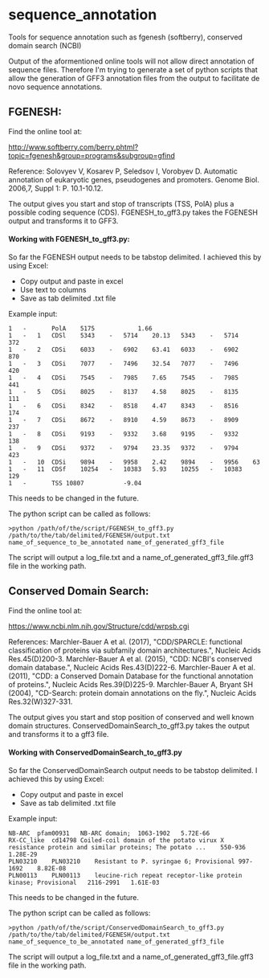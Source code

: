# sequence_annotation
Tools for sequence annotation such as fgenesh (softberry), conserved domain search (NCBI)

Output of the aformentioned online tools will not allow direct annotation of sequence files. Therefore I'm trying to 
generate a set of python scripts that allow the generation of GFF3 annotation files from the output to facilitate
de novo sequence annotations.

## FGENESH:
Find the online tool at:

http://www.softberry.com/berry.phtml?topic=fgenesh&group=programs&subgroup=gfind

Reference: Solovyev V, Kosarev P, Seledsov I, Vorobyev D. Automatic annotation of eukaryotic genes, pseudogenes and promoters. Genome Biol. 2006,7, Suppl 1: P. 10.1-10.12. 

The output gives you start and stop of transcripts (TSS, PolA) plus a possible coding sequence (CDS).
FGENESH_to_gff3.py takes the FGENESH output and transforms it to GFF3.

#### Working with FGENESH_to_gff3.py:
So far the FGENESH output needs to be tabstop delimited. I achieved this by using Excel:

- Copy output and paste in excel
- Use text to columns
- Save as tab delimited .txt file

Example input:
```
1	-		PolA	5175			1.66				
1	-	1	CDSl	5343	-	5714	20.13	5343	-	5714	372
1	-	2	CDSi	6033	-	6902	63.41	6033	-	6902	870
1	-	3	CDSi	7077	-	7496	32.54	7077	-	7496	420
1	-	4	CDSi	7545	-	7985	7.65	7545	-	7985	441
1	-	5	CDSi	8025	-	8137	4.58	8025	-	8135	111
1	-	6	CDSi	8342	-	8518	4.47	8343	-	8516	174
1	-	7	CDSi	8672	-	8910	4.59	8673	-	8909	237
1	-	8	CDSi	9193	-	9332	3.68	9195	-	9332	138
1	-	9	CDSi	9372	-	9794	23.35	9372	-	9794	423
1	-	10	CDSi	9894	-	9958	2.42	9894	-	9956	63
1	-	11	CDSf	10254	-	10383	5.93	10255	-	10383	129
1	-		TSS	10807			-9.04				
```

This needs to be changed in the future.
  
  The python script can be called as follows:
	
    >python /path/of/the/script/FGENESH_to_gff3.py /path/to/the/tab/delimited/FGENESH/output.txt name_of_sequence_to_be_annotated name_of_generated_gff3_file

  The script will output a log_file.txt and a name_of_generated_gff3_file.gff3 file in the working path.

## Conserved Domain Search:
Find the online tool at:

https://www.ncbi.nlm.nih.gov/Structure/cdd/wrpsb.cgi

References:
Marchler-Bauer A et al. (2017), "CDD/SPARCLE: functional classification of proteins via subfamily domain architectures.", Nucleic Acids Res.45(D)200-3.
Marchler-Bauer A et al. (2015), "CDD: NCBI's conserved domain database.", Nucleic Acids Res.43(D)222-6.
Marchler-Bauer A et al. (2011), "CDD: a Conserved Domain Database for the functional annotation of proteins.", Nucleic Acids Res.39(D)225-9.
Marchler-Bauer A, Bryant SH (2004), "CD-Search: protein domain annotations on the fly.", Nucleic Acids Res.32(W)327-331.

The output gives you start and stop position of conserved and well known domain structures.
ConservedDomainSearch_to_gff3.py takes the output and transforms it to a gff3 file.

#### Working with ConservedDomainSearch_to_gff3.py
So far the ConservedDomainSearch output needs to be tabstop delimited. I achieved this by using Excel:

- Copy output and paste in excel
- Save as tab delimited .txt file

Example input:
```
NB-ARC	pfam00931	NB-ARC domain;	1063-1902	5.72E-66
RX-CC_like	cd14798	Coiled-coil domain of the potato virux X resistance protein and similar proteins; The potato ...	550-936	1.28E-29
PLN03210	PLN03210	Resistant to P. syringae 6; Provisional	997-1692	8.82E-08
PLN00113	PLN00113	leucine-rich repeat receptor-like protein kinase; Provisional	2116-2991	1.61E-03
```
This needs to be changed in the future.

The python script can be called as follows:

	>python /path/of/the/script/ConservedDomainSearch_to_gff3.py /path/to/the/tab/delimited/FGENESH/output.txt name_of_sequence_to_be_annotated name_of_generated_gff3_file

The script will output a log_file.txt and a name_of_generated_gff3_file.gff3 file in the working path.

